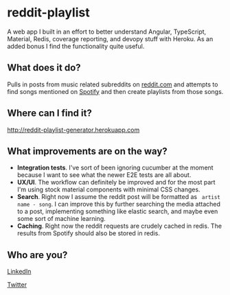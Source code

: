# reddit-playlist
A web app I built in an effort to better understand Angular, TypeScript, Material, Redis, coverage reporting, and devopy stuff with Heroku. As an added bonus I find the functionality quite useful.

## What does it do?
Pulls in posts from music related subreddits on [reddit.com](http://wwww.reddit.com) and attempts to find songs mentioned on [Spotify](http://www.spotify.com) and then create playlists from those songs.

## Where can I find it?
http://reddit-playlist-generator.herokuapp.com

## What improvements are on the way?
* **Integration tests**. I've sort of been ignoring cucumber at the moment because I want to see what the newer E2E tests are all about.
* **UX/UI**. The workflow can definitely be improved and for the most part I'm using stock material components with minimal CSS changes.
* **Search**. Right now I assume the reddit post will be formatted as ` artist name - song`. I can improve this by further searching the media attached to a post, implementing something like elastic search, and maybe even some sort of machine learning.
* **Caching**. Right now the reddit requests are crudely cached in redis. The results from Spotify should also be stored in redis.

## Who are you?
[LinkedIn](https://www.linkedin.com/in/ekump/)

[Twitter](https://www.twitter.com/edtheprogrammer)
